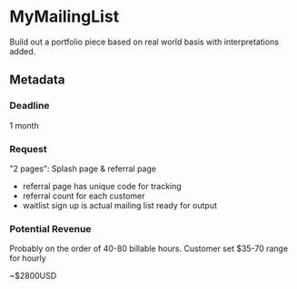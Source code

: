# MyMailingList
Build out a portfolio piece based on real world basis with interpretations added.

## Metadata

### Deadline
1 month

### Request
"2 pages": Splash page & referral page
- referral page has unique code for tracking
- referral count for each customer
- waitlist sign up is actual mailing list ready for output

### Potential Revenue
Probably on the order of 40-80 billable hours. Customer set $35-70 range for hourly

~$2800USD
